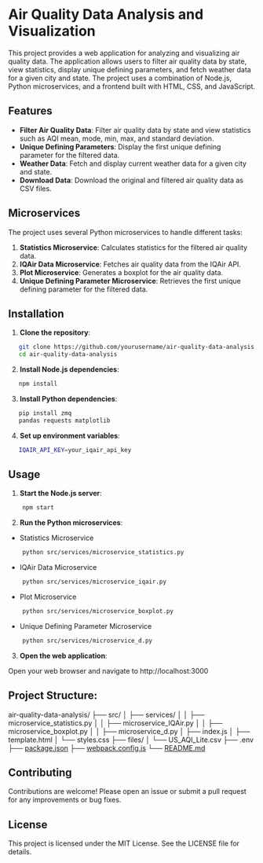 # Air Quality Data Analysis and Visualization

This project provides a web application for analyzing and visualizing air quality data. The application allows users to filter air quality data by state, view statistics, display unique defining parameters, and fetch weather data for a given city and state. The project uses a combination of Node.js, Python microservices, and a frontend built with HTML, CSS, and JavaScript.

## Features

- **Filter Air Quality Data**: Filter air quality data by state and view statistics such as AQI mean, mode, min, max, and standard deviation.
- **Unique Defining Parameters**: Display the first unique defining parameter for the filtered data.
- **Weather Data**: Fetch and display current weather data for a given city and state.
- **Download Data**: Download the original and filtered air quality data as CSV files.

## Microservices

The project uses several Python microservices to handle different tasks:

1. **Statistics Microservice**: Calculates statistics for the filtered air quality data.
2. **IQAir Data Microservice**: Fetches air quality data from the IQAir API.
3. **Plot Microservice**: Generates a boxplot for the air quality data.
4. **Unique Defining Parameter Microservice**: Retrieves the first unique defining parameter for the filtered data.

## Installation

1. **Clone the repository**:

```sh
   git clone https://github.com/yourusername/air-quality-data-analysis.git
   cd air-quality-data-analysis
```
2. **Install Node.js dependencies**:
```sh
   npm install
```
3. **Install Python dependencies**:
```sh
   pip install zmq
   pandas requests matplotlib
```
4. **Set up environment variables**:
```sh
   IQAIR_API_KEY=your_iqair_api_key
```

## Usage

1. **Start the Node.js server**:
```sh
    npm start
```

2. **Run the Python microservices**:
- Statistics Microservice
```sh
    python src/services/microservice_statistics.py
```

- IQAir Data Microservice
```sh
    python src/services/microservice_iqair.py
```

- Plot Microservice
```sh
    python src/services/microservice_boxplot.py
```

- Unique Defining Parameter Microservice
```sh
    python src/services/microservice_d.py
```

3. **Open the web application**:

Open your web browser and navigate to http://localhost:3000

## Project Structure:

air-quality-data-analysis/
├── src/
│   ├── services/
│   │   ├── microservice_statistics.py
│   │   ├── microservice_IQAir.py
│   │   ├── microservice_boxplot.py
│   │   ├── microservice_d.py
│   ├── index.js
│   ├── template.html
│   └── styles.css
├── files/
│   └── US_AQI_Lite.csv
├── .env
├── [package.json](http://_vscodecontentref_/2)
├── [webpack.config.js](http://_vscodecontentref_/3)
└── [README.md](http://_vscodecontentref_/4)

## Contributing
Contributions are welcome! Please open an issue or submit a pull request for any improvements or bug fixes.

## License
This project is licensed under the MIT License. See the LICENSE file for details.